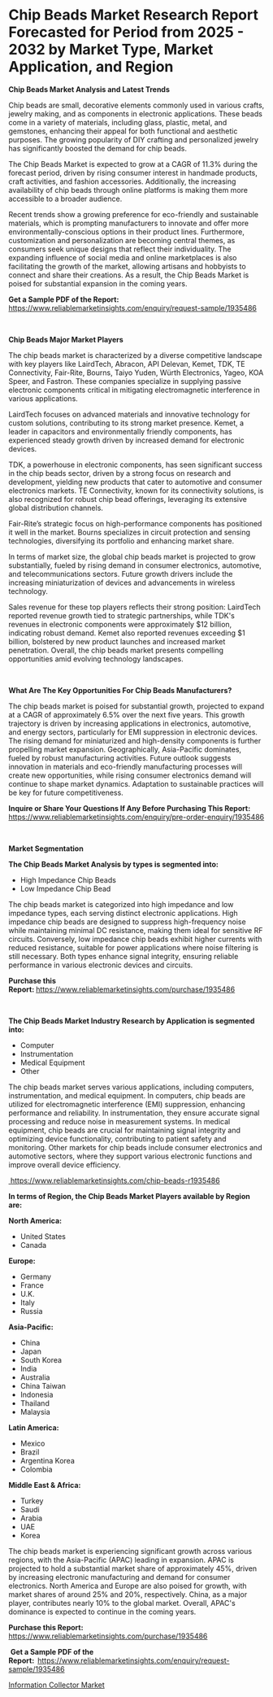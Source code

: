 <p><h1>Chip Beads Market Research Report Forecasted for Period from 2025 -  2032 by Market Type, Market Application, and Region</h1></p><p><strong>Chip Beads Market Analysis and Latest Trends</strong></p>
<p><p>Chip beads are small, decorative elements commonly used in various crafts, jewelry making, and as components in electronic applications. These beads come in a variety of materials, including glass, plastic, metal, and gemstones, enhancing their appeal for both functional and aesthetic purposes. The growing popularity of DIY crafting and personalized jewelry has significantly boosted the demand for chip beads. </p><p>The Chip Beads Market is expected to grow at a CAGR of 11.3% during the forecast period, driven by rising consumer interest in handmade products, craft activities, and fashion accessories. Additionally, the increasing availability of chip beads through online platforms is making them more accessible to a broader audience. </p><p>Recent trends show a growing preference for eco-friendly and sustainable materials, which is prompting manufacturers to innovate and offer more environmentally-conscious options in their product lines. Furthermore, customization and personalization are becoming central themes, as consumers seek unique designs that reflect their individuality. The expanding influence of social media and online marketplaces is also facilitating the growth of the market, allowing artisans and hobbyists to connect and share their creations. As a result, the Chip Beads Market is poised for substantial expansion in the coming years.</p></p>
<p><strong>Get a Sample PDF of the Report:&nbsp;</strong> <a href="https://www.reliablemarketinsights.com/enquiry/request-sample/1935486?utm_campaign=2564&utm_medium=2&utm_source=Github&utm_content=ia&utm_term=06042025&utm_id=chip-beads">https://www.reliablemarketinsights.com/enquiry/request-sample/1935486</a></p>
<p>&nbsp;</p>
<p><strong>Chip Beads Major Market Players</strong></p>
<p><p>The chip beads market is characterized by a diverse competitive landscape with key players like LairdTech, Abracon, API Delevan, Kemet, TDK, TE Connectivity, Fair-Rite, Bourns, Taiyo Yuden, Würth Electronics, Yageo, KOA Speer, and Fastron. These companies specialize in supplying passive electronic components critical in mitigating electromagnetic interference in various applications.</p><p>LairdTech focuses on advanced materials and innovative technology for custom solutions, contributing to its strong market presence. Kemet, a leader in capacitors and environmentally friendly components, has experienced steady growth driven by increased demand for electronic devices.</p><p>TDK, a powerhouse in electronic components, has seen significant success in the chip beads sector, driven by a strong focus on research and development, yielding new products that cater to automotive and consumer electronics markets. TE Connectivity, known for its connectivity solutions, is also recognized for robust chip bead offerings, leveraging its extensive global distribution channels.</p><p>Fair-Rite’s strategic focus on high-performance components has positioned it well in the market. Bourns specializes in circuit protection and sensing technologies, diversifying its portfolio and enhancing market share.</p><p>In terms of market size, the global chip beads market is projected to grow substantially, fueled by rising demand in consumer electronics, automotive, and telecommunications sectors. Future growth drivers include the increasing miniaturization of devices and advancements in wireless technology.</p><p>Sales revenue for these top players reflects their strong position: LairdTech reported revenue growth tied to strategic partnerships, while TDK's revenues in electronic components were approximately $12 billion, indicating robust demand. Kemet also reported revenues exceeding $1 billion, bolstered by new product launches and increased market penetration. Overall, the chip beads market presents compelling opportunities amid evolving technology landscapes.</p></p>
<p>&nbsp;</p>
<p><strong>What Are The Key Opportunities For Chip Beads Manufacturers?</strong></p>
<p><p>The chip beads market is poised for substantial growth, projected to expand at a CAGR of approximately 6.5% over the next five years. This growth trajectory is driven by increasing applications in electronics, automotive, and energy sectors, particularly for EMI suppression in electronic devices. The rising demand for miniaturized and high-density components is further propelling market expansion. Geographically, Asia-Pacific dominates, fueled by robust manufacturing activities. Future outlook suggests innovation in materials and eco-friendly manufacturing processes will create new opportunities, while rising consumer electronics demand will continue to shape market dynamics. Adaptation to sustainable practices will be key for future competitiveness.</p></p>
<p><strong>Inquire or Share Your Questions If Any Before Purchasing This Report:</strong> <a href="https://www.reliablemarketinsights.com/enquiry/pre-order-enquiry/1935486?utm_campaign=2564&utm_medium=2&utm_source=Github&utm_content=ia&utm_term=06042025&utm_id=chip-beads">https://www.reliablemarketinsights.com/enquiry/pre-order-enquiry/1935486</a></p>
<p>&nbsp;</p>
<p><strong>Market Segmentation</strong></p>
<p><strong>The Chip Beads Market Analysis by types is segmented into:</strong></p>
<p><ul><li>High Impedance Chip Beads</li><li>Low Impedance Chip Bead</li></ul></p>
<p><p>The chip beads market is categorized into high impedance and low impedance types, each serving distinct electronic applications. High impedance chip beads are designed to suppress high-frequency noise while maintaining minimal DC resistance, making them ideal for sensitive RF circuits. Conversely, low impedance chip beads exhibit higher currents with reduced resistance, suitable for power applications where noise filtering is still necessary. Both types enhance signal integrity, ensuring reliable performance in various electronic devices and circuits.</p></p>
<p><strong>Purchase this Report:&nbsp;</strong><a href="https://www.reliablemarketinsights.com/purchase/1935486?utm_campaign=2564&utm_medium=2&utm_source=Github&utm_content=ia&utm_term=06042025&utm_id=chip-beads">https://www.reliablemarketinsights.com/purchase/1935486</a></p>
<p>&nbsp;</p>
<p><strong>The Chip Beads Market Industry Research by Application is segmented into:</strong></p>
<p><ul><li>Computer</li><li>Instrumentation</li><li>Medical Equipment</li><li>Other</li></ul></p>
<p><p>The chip beads market serves various applications, including computers, instrumentation, and medical equipment. In computers, chip beads are utilized for electromagnetic interference (EMI) suppression, enhancing performance and reliability. In instrumentation, they ensure accurate signal processing and reduce noise in measurement systems. In medical equipment, chip beads are crucial for maintaining signal integrity and optimizing device functionality, contributing to patient safety and monitoring. Other markets for chip beads include consumer electronics and automotive sectors, where they support various electronic functions and improve overall device efficiency.</p></p>
<p><a href="https://www.reliablemarketinsights.com/chip-beads-r1935486?utm_campaign=2564&utm_medium=2&utm_source=Github&utm_content=ia&utm_term=06042025&utm_id=chip-beads">&nbsp;https://www.reliablemarketinsights.com/chip-beads-r1935486</a></p>
<p><strong>In terms of Region, the Chip Beads Market Players available by Region are:</strong></p>
<p>
    <p> <strong> North America: </strong>
        <ul>
            <li>United States</li>
            <li>Canada</li>
        </ul>
        </p> 
    <p> <strong> Europe: </strong>
        <ul>
            <li>Germany</li>
            <li>France</li>
            <li>U.K.</li>
            <li>Italy</li>
            <li>Russia</li>
        </ul>
        </p> 
    <p> <strong> Asia-Pacific: </strong>
        <ul>
            <li>China</li>
            <li>Japan</li>
            <li>South Korea</li>
            <li>India</li>
            <li>Australia</li>
            <li>China Taiwan</li>
            <li>Indonesia</li>
            <li>Thailand</li>
            <li>Malaysia</li>
        </ul>
        </p> 
    <p> <strong> Latin America: </strong>
        <ul>
            <li>Mexico</li>
            <li>Brazil</li>
            <li>Argentina Korea</li>
            <li>Colombia</li>
        </ul>
        </p> 
    <p> <strong> Middle East & Africa: </strong>
        <ul>
            <li>Turkey</li>
            <li>Saudi</li>
            <li>Arabia</li>
            <li>UAE</li>
            <li>Korea</li>
        </ul>
    </p>
    </p>
<p><p>The chip beads market is experiencing significant growth across various regions, with the Asia-Pacific (APAC) leading in expansion. APAC is projected to hold a substantial market share of approximately 45%, driven by increasing electronic manufacturing and demand for consumer electronics. North America and Europe are also poised for growth, with market shares of around 25% and 20%, respectively. China, as a major player, contributes nearly 10% to the global market. Overall, APAC's dominance is expected to continue in the coming years.</p></p>
<p><strong>Purchase this Report: </strong><a href="https://www.reliablemarketinsights.com/purchase/1935486?utm_campaign=2564&utm_medium=2&utm_source=Github&utm_content=ia&utm_term=06042025&utm_id=chip-beads">https://www.reliablemarketinsights.com/purchase/1935486</a></p>
<p>&nbsp;<strong>Get a Sample PDF of the Report:&nbsp;&nbsp;</strong><a href="https://www.reliablemarketinsights.com/enquiry/request-sample/1935486?utm_campaign=2564&utm_medium=2&utm_source=Github&utm_content=ia&utm_term=06042025&utm_id=chip-beads">https://www.reliablemarketinsights.com/enquiry/request-sample/1935486</a></p>
<p><strong></strong></p>
<p><p><a href="https://github.com/dolorespeddico90/Market-Research-Report-List-1/blob/main/information-collector-market.md?utm_campaign=2564&utm_medium=2&utm_source=Github&utm_content=ia&utm_term=06042025&utm_id=chip-beads">Information Collector Market</a></p></p>